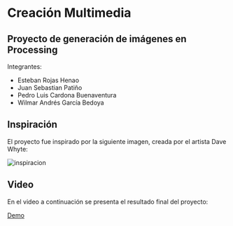 # Creación Multimedia
## Proyecto de generación de imágenes en Processing

Integrantes:
- Esteban Rojas Henao
- Juan Sebastian Patiño
- Pedro Luis Cardona Buenaventura
- Wilmar Andrés García Bedoya

## Inspiración
El proyecto fue inspirado por la siguiente imagen, creada por el artista Dave Whyte:

![inspiracion](https://i.pinimg.com/originals/9e/7a/fd/9e7afda70cde1b6bd73da5dab17a7406.gif)

## Video
En el video a continuación se presenta el resultado final del proyecto:  

[Demo](https://user-images.githubusercontent.com/47161530/223832752-644f025f-7c1e-483d-9a23-08bf3d24945a.webm)
